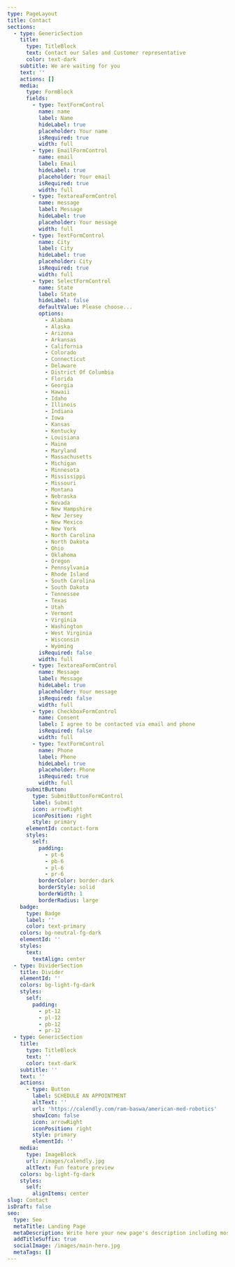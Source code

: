 ```yaml
---
type: PageLayout
title: Contact
sections:
  - type: GenericSection
    title:
      type: TitleBlock
      text: Contact our Sales and Customer representative
      color: text-dark
    subtitle: We are waiting for you
    text: ''
    actions: []
    media:
      type: FormBlock
      fields:
        - type: TextFormControl
          name: name
          label: Name
          hideLabel: true
          placeholder: Your name
          isRequired: true
          width: full
        - type: EmailFormControl
          name: email
          label: Email
          hideLabel: true
          placeholder: Your email
          isRequired: true
          width: full
        - type: TextareaFormControl
          name: message
          label: Message
          hideLabel: true
          placeholder: Your message
          width: full
        - type: TextFormControl
          name: City
          label: City
          hideLabel: true
          placeholder: City
          isRequired: true
          width: full
        - type: SelectFormControl
          name: State
          label: State
          hideLabel: false
          defaultValue: Please choose...
          options:
            - Alabama
            - Alaska
            - Arizona
            - Arkansas
            - California
            - Colorado
            - Connecticut
            - Delaware
            - District Of Columbia
            - Florida
            - Georgia
            - Hawaii
            - Idaho
            - Illinois
            - Indiana
            - Iowa
            - Kansas
            - Kentucky
            - Louisiana
            - Maine
            - Maryland
            - Massachusetts
            - Michigan
            - Minnesota
            - Mississippi
            - Missouri
            - Montana
            - Nebraska
            - Nevada
            - New Hampshire
            - New Jersey
            - New Mexico
            - New York
            - North Carolina
            - North Dakota
            - Ohio
            - Oklahoma
            - Oregon
            - Pennsylvania
            - Rhode Island
            - South Carolina
            - South Dakota
            - Tennessee
            - Texas
            - Utah
            - Vermont
            - Virginia
            - Washington
            - West Virginia
            - Wisconsin
            - Wyoming
          isRequired: false
          width: full
        - type: TextareaFormControl
          name: Message
          label: Message
          hideLabel: true
          placeholder: Your message
          isRequired: false
          width: full
        - type: CheckboxFormControl
          name: Consent
          label: I agree to be contacted via email and phone
          isRequired: false
          width: full
        - type: TextFormControl
          name: Phone
          label: Phone
          hideLabel: true
          placeholder: Phone
          isRequired: true
          width: full
      submitButton:
        type: SubmitButtonFormControl
        label: Submit
        icon: arrowRight
        iconPosition: right
        style: primary
      elementId: contact-form
      styles:
        self:
          padding:
            - pt-6
            - pb-6
            - pl-6
            - pr-6
          borderColor: border-dark
          borderStyle: solid
          borderWidth: 1
          borderRadius: large
    badge:
      type: Badge
      label: ''
      color: text-primary
    colors: bg-neutral-fg-dark
    elementId: ''
    styles:
      text:
        textAlign: center
  - type: DividerSection
    title: Divider
    elementId: ''
    colors: bg-light-fg-dark
    styles:
      self:
        padding:
          - pt-12
          - pl-12
          - pb-12
          - pr-12
  - type: GenericSection
    title:
      type: TitleBlock
      text: ''
      color: text-dark
    subtitle: ''
    text: ''
    actions:
      - type: Button
        label: SCHEDULE AN APPOINTMENT
        altText: ''
        url: 'https://calendly.com/ram-baswa/american-med-robotics'
        showIcon: false
        icon: arrowRight
        iconPosition: right
        style: primary
        elementId: ''
    media:
      type: ImageBlock
      url: /images/calendly.jpg
      altText: Fun feature preview
    colors: bg-light-fg-dark
    styles:
      self:
        alignItems: center
slug: Contact
isDraft: false
seo:
  type: Seo
  metaTitle: Landing Page
  metaDescription: Write here your new page's description including most relevant keywords.
  addTitleSuffix: true
  socialImage: /images/main-hero.jpg
  metaTags: []
---
```

